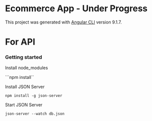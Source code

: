 # Ecommerce App - Under Progress

This project was generated with [Angular CLI](https://github.com/angular/angular-cli) version 9.1.7.

# For API
### Getting started
 Install node_modules
 
  ```npm install``

Install JSON Server

  ```npm install -g json-server```

Start JSON Server

  ```json-server --watch db.json```
 


